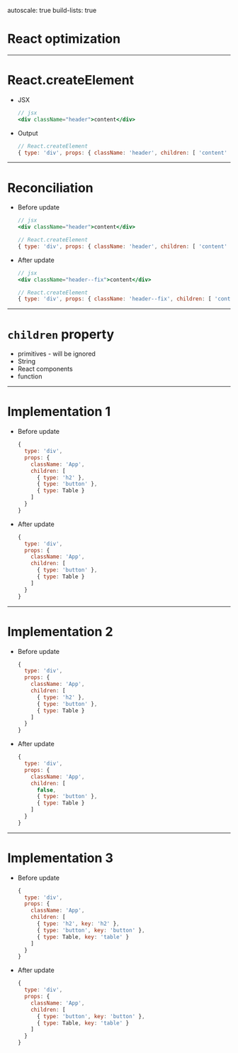 autoscale: true
build-lists: true

# React optimization

---

# React.createElement

* JSX

  ```jsx
  // jsx
  <div className="header">content</div>
  ```

* Output

  ```js
  // React.createElement
  { type: 'div', props: { className: 'header', children: [ 'content' ] } }
  ```

---

# Reconciliation

* Before update

  ```jsx
  // jsx
  <div className="header">content</div>
  ```

  ```js
  // React.createElement
  { type: 'div', props: { className: 'header', children: [ 'content' ] } }
  ```

* After update

  ```jsx
  // jsx
  <div className="header--fix">content</div>
  ```

  ```js
  // React.createElement
  { type: 'div', props: { className: 'header--fix', children: [ 'content' ] } }
  ```

---

# `children` property

* primitives - will be ignored
* String
* React components
* function

---

# Implementation 1

* Before update

  ```js
  {
    type: 'div',
    props: {
      className: 'App',
      children: [
        { type: 'h2' },
        { type: 'button' },
        { type: Table }
      ]
    }
  }
  ```

* After update

  ```js
  {
    type: 'div',
    props: {
      className: 'App',
      children: [
        { type: 'button' },
        { type: Table }
      ]
    }
  }
  ```

---

# Implementation 2

* Before update

  ```js
  {
    type: 'div',
    props: {
      className: 'App',
      children: [
        { type: 'h2' },
        { type: 'button' },
        { type: Table }
      ]
    }
  }
  ```

* After update

  ```js
  {
    type: 'div',
    props: {
      className: 'App',
      children: [
        false,
        { type: 'button' },
        { type: Table }
      ]
    }
  }
  ```

---

# Implementation 3

* Before update

  ```js
  {
    type: 'div',
    props: {
      className: 'App',
      children: [
        { type: 'h2', key: 'h2' },
        { type: 'button', key: 'button' },
        { type: Table, key: 'table' }
      ]
    }
  }
  ```

* After update

  ```js
  {
    type: 'div',
    props: {
      className: 'App',
      children: [
        { type: 'button', key: 'button' },
        { type: Table, key: 'table' }
      ]
    }
  }
  ```


